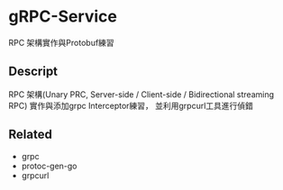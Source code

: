 # gRPC-Service

RPC 架構實作與Protobuf練習

## Descript

RPC 架構(Unary PRC, Server-side / Client-side / Bidirectional streaming RPC) 實作與添加grpc Interceptor練習，
並利用grpcurl工具進行偵錯

## Related
* grpc
* protoc-gen-go
* grpcurl
